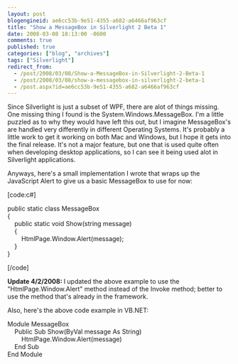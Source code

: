 ```yaml
---
layout: post
blogengineid: ae6cc53b-9e51-4355-a682-a6466af963cf
title: "Show a MessageBox in Silverlight 2 Beta 1"
date: 2008-03-08 18:13:00 -0600
comments: true
published: true
categories: ["blog", "archives"]
tags: ["Silverlight"]
redirect_from: 
  - /post/2008/03/08/Show-a-MessageBox-in-Silverlight-2-Beta-1
  - /post/2008/03/08/show-a-messagebox-in-silverlight-2-beta-1
  - /post.aspx?id=ae6cc53b-9e51-4355-a682-a6466af963cf
---
```

<!-- more -->
<p>
Since Silverlight is just a subset of WPF, there are alot of things missing. One missing thing I found is the System.Windows.MessageBox. I&#39;m a little puzzled as to why they would have left this out, but I imagine MessageBox&#39;s are handled very differently in different Operating Systems. It&#39;s probably a little work to get it working on both Mac and Windows, but I hope it gets into the final release. It&#39;s not a major feature, but one that is used quite often when developing desktop applications, so I can see it being used alot in Silverlight applications. 
</p>
<p>
Anyways, here&#39;s a small implementation I wrote that wraps up the JavaScript Alert to give us a basic MessageBox to use for now: 
</p>
<p>
[code:c#] 
</p>
public static class MessageBox<br />
{<br />
&nbsp;&nbsp;&nbsp; public static void Show(string message)<br />
&nbsp;&nbsp;&nbsp; {<br />
&nbsp;&nbsp;&nbsp;&nbsp;&nbsp;&nbsp;&nbsp; HtmlPage.Window.Alert(message);<br />
&nbsp;&nbsp;&nbsp; }<br />
} 
<p>
[/code] 
</p>
<p>
<strong>Update 4/2/2008: </strong>I updated the above example to use the &quot;HtmlPage.Window.Alert&quot; method instead of the Invoke method; better to use the method that&#39;s already in the framework.
</p>
<p>
Also, here&#39;s the above code example in VB.NET:
</p>
<p>
Module MessageBox<br />
&nbsp;&nbsp;&nbsp; Public Sub Show(ByVal message As String)<br />
&nbsp;&nbsp;&nbsp;&nbsp;&nbsp;&nbsp;&nbsp; HtmlPage.Window.Alert(message)<br />
&nbsp;&nbsp;&nbsp; End Sub<br />
End Module
</p>
<p>
&nbsp;
</p>
